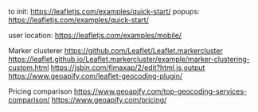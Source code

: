 to init: https://leafletjs.com/examples/quick-start/
popups: https://leafletjs.com/examples/quick-start/

user location: https://leafletjs.com/examples/mobile/

Marker clusterer
https://github.com/Leaflet/Leaflet.markercluster
https://leaflet.github.io/Leaflet.markercluster/example/marker-clustering-custom.html
https://jsbin.com/fimaxap/2/edit?html,js,output
https://www.geoapify.com/leaflet-geocoding-plugin/

Pricing comparison
https://www.geoapify.com/top-geocoding-services-comparison/
https://www.geoapify.com/pricing/
